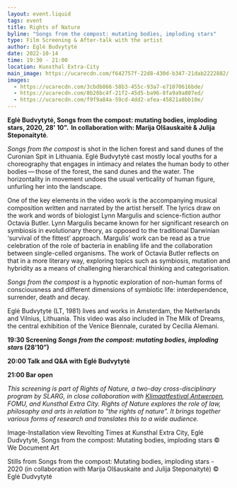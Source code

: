 ```yaml
---
layout: event.liquid
tags: event
title: Rights of Nature
byline: "Songs from the compost: mutating bodies, imploding stars"
type: Film Screening & After-talk with the artist
author: Eglė Budvytytė
date: 2022-10-14
time: 19:30 - 21:00
location: Kunsthal Extra-City
main_image: https://ucarecdn.com/f642757f-22d8-430d-b347-21dab2222882/
images:
  - https://ucarecdn.com/3cbdb866-58b3-455c-93a7-e71070616bde/
  - https://ucarecdn.com/8b28bc4f-21f2-45d5-ba96-8fa9a9a807ed/
  - https://ucarecdn.com/f9f9a84a-59cd-4dd2-afea-45821a8bb10e/
---
```

**Eglė Budvytytė, Songs from the compost: mutating bodies, imploding stars, 2020, 28' 10".  In collaboration with: Marija Olšauskaitė & Julija Steponaitytė**. 

*Songs from the compost* is shot in the lichen forest and sand dunes of the Curonian Spit in Lithuania. Eglė Budvytytė cast mostly local youths for a choreography that engages in intimacy and relates the human body to other bodies — those of the forest, the sand dunes and the water. The horizontality in movement undoes the usual verticality of human figure, unfurling her into the landscape.

One of the key elements in the video work is the accompanying musical composition written and narrated by the artist herself. The lyrics draw on the work and words of biologist Lynn Margulis and science-fiction author Octavia Butler. Lynn Margulis became known for her significant research on symbiosis in evolutionary theory, as opposed to the traditional Darwinian ‘survival of the fittest’ approach. Margulis’ work can be read as a true celebration of the role of bacteria in enabling life and the collaboration between single-celled organisms. The work of Octavia Butler reflects on that in a more literary way, exploring topics such as symbiosis, mutation and hybridity as a means of challenging hierarchical thinking and categorisation.

*Songs from the compost* is a hypnotic exploration of non-human forms of consciousness and different dimensions of symbiotic life: interdependence, surrender, death and decay.

Eglė Budvytytė (LT, 1981) lives and works in Amsterdam, the Netherlands and Vilnius, Lithuania. This video was also included in The Milk of Dreams, the central exhibition of the Venice Biennale, curated by Cecilia Alemani.

**19:30 Screening *Songs from the compost: mutating bodies, imploding stars* (28’10”)**

**20:00 Talk and Q&A with Eglė Budvytytė**

**21:00 Bar open** 



*This screening is part of Rights of Nature, a two-day cross-disciplinary program by SLARG, in close collaboration with [Klimaatfestival Antwerpen](https://www.klimaatfestivalantwerpen.be/nl), FOMU, and Kunsthal Extra City. Rights of Nature explores the role of law, philosophy and arts in relation to "the rights of nature". It brings together various forms of research and translates this to a wide audience.*



Image-Installation view Revolting Times at Kunsthal Extra City, Eglė Dudvytytė, Songs from the compost: Mutating bodies, imploding stars © We Document Art

Stills from Songs from the compost: Mutating bodies, imploding stars - 2020 (in collaboration with Marija Olšauskaitė and Julija Steponaitytė) © Eglė Dudvytytė